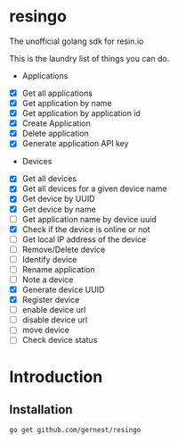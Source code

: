 # resingo

The unofficial golang sdk for resin.io


This is the laundry list of things you can do.

- Applications
 - [x] Get all applications
 - [x] Get application by name
 - [x] Get application by application id
 - [x] Create Application
 - [x] Delete application
 - [x] Generate application API key
- Devices
 - [x] Get all devices
 - [x] Get all devices for a given device name
 - [x] Get device by UUID
 - [x] Get device by name
 - [ ] Get application name by device uuid
 - [x] Check if the device is online or not
 - [ ] Get local IP address of the device
 - [ ] Remove/Delete device
 - [ ] Identify device
 - [ ] Rename application
 - [ ] Note a device
 - [x] Generate device UUID
 - [x] Register device
 - [ ] enable device url
 - [ ] disable device url
 - [ ] move device
 - [ ] Check device status

 # Introduction

 ## Installation

 ```
 go get github.com/gernest/resingo
 ```

